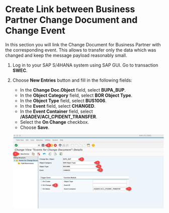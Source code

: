 # Create Link between Business Partner Change Document and Change Event

In this section you will link the Change Document for Business Partner with the corresponding event. This allows to transfer only the data which was changed and keep the message payload reasonably small.

1. Log in to your SAP S/4HANA system using SAP GUI. Go to transaction **SWEC**.

2. Choose **New Entries** button and fill in the following fields:
   - In the **Change Doc.Object** field, select **BUPA\_BUP**.
   - In the **Object Category** field, select **BOR Object Type**.
   - In the **Object Type** field, select **BUS1006**.
   - In the **Event** field, select **CHANGED**.
   - In the **Event Container** field, select **/ASADEV/ACI\_CPIDENT\_TRANSFER**.
   - Select the **On Change** checkbox.
   - Choose **Save**.

   ![Create View](./images/changeevent-01.png)

